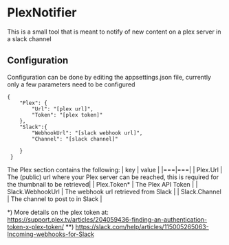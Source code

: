 # PlexNotifier
This is a small tool that is meant to notify of new content on a plex server in a slack channel

## Configuration 
Configuration can be done by editing the appsettings.json file, currently only a few parameters need to be configured 
```
{
    "Plex": {
        "Url": "[plex url]",
        "Token": "[plex token]"
    },
    "Slack":{
        "WebhookUrl": "[slack webhook url]",
        "Channel": "[slack channel]"

    }
 }
```
The Plex section contains the following:
| key | value |
|===|===|
| Plex.Url | The (public) url where your Plex server can be reached, this is required for the thumbnail to be retrieved|
| Plex.Token* | The Plex API Token |
| Slack.WebhookUrl | The webhook url retrieved from Slack | 
| Slack.Channel | The channel to post to in Slack | 


*) More details on the plex token at: https://support.plex.tv/articles/204059436-finding-an-authentication-token-x-plex-token/
**) https://slack.com/help/articles/115005265063-Incoming-webhooks-for-Slack

